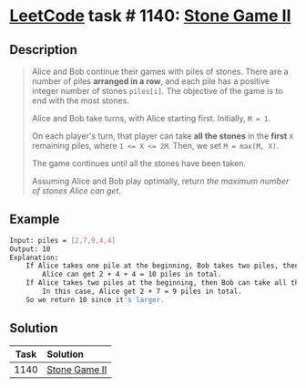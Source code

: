 # [LeetCode][leetcode] task # 1140: [Stone Game II][task]

Description
-----------

> Alice and Bob continue their games with piles of stones.
> There are a number of piles **arranged in a row**, and each pile has a positive integer number of stones `piles[i]`.
> The objective of the game is to end with the most stones.
> 
> Alice and Bob take turns, with Alice starting first. Initially, `M = 1`.
> 
> On each player's turn, that player can take **all the stones** in the **first** `X` remaining piles,
> where `1 <= X <= 2M`. Then, we set `M = max(M, X)`.
> 
> The game continues until all the stones have been taken.
> 
> Assuming Alice and Bob play optimally, return _the maximum number of stones Alice can get_.

Example
-------

```sh
Input: piles = [2,7,9,4,4]
Output: 10
Explanation:
    If Alice takes one pile at the beginning, Bob takes two piles, then Alice takes 2 piles again.
        Alice can get 2 + 4 + 4 = 10 piles in total.
    If Alice takes two piles at the beginning, then Bob can take all three piles left.
        In this case, Alice get 2 + 7 = 9 piles in total.
    So we return 10 since it's larger.
```

Solution
--------

| Task | Solution                  |
|:----:|:--------------------------|
| 1140 | [Stone Game II][solution] |


[leetcode]: <http://leetcode.com/>
[task]: <https://leetcode.com/problems/stone-game-ii/>
[solution]: <https://github.com/wellaxis/praxis-leetcode/blob/main/src/main/java/com/witalis/praxis/leetcode/task/h12/p1140/option/Practice.java>
